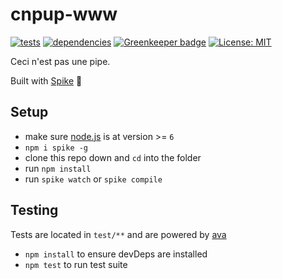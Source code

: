 # cnpup-www

[![tests](http://img.shields.io/travis/liitfr/cnpup-www/master.svg?style=flat)](https://travis-ci.org/liitfr/cnpup-www)
[![dependencies](http://img.shields.io/david/liitfr/cnpup-www.svg?style=flat)](https://david-dm.org/liitfr/cnpup-www)
[![Greenkeeper badge](https://badges.greenkeeper.io/liitfr/cnpup-www.svg)](https://greenkeeper.io/)
[![License: MIT](https://img.shields.io/badge/License-MIT-yellow.svg)](https://opensource.org/licenses/MIT)

Ceci n'est pas une pipe.  

Built with [Spike](https://www.spike.cf/) :cactus:

## Setup

- make sure [node.js](http://nodejs.org) is at version >= `6`
- `npm i spike -g`
- clone this repo down and `cd` into the folder
- run `npm install`
- run `spike watch` or `spike compile`

## Testing

Tests are located in `test/**` and are powered by [ava](https://github.com/sindresorhus/ava)
- `npm install` to ensure devDeps are installed
- `npm test` to run test suite
